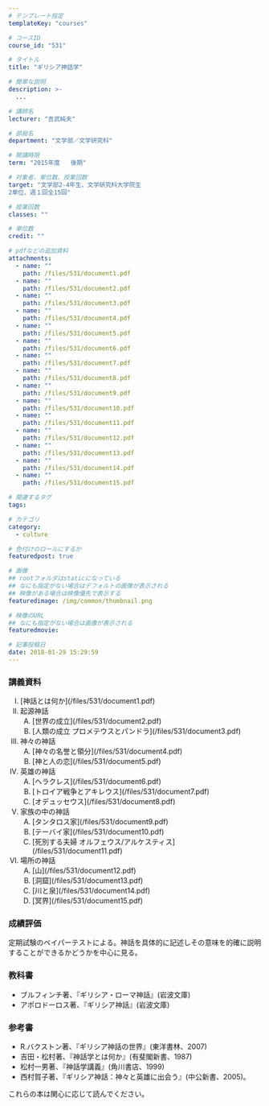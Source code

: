 ```yaml
---
# テンプレート指定
templateKey: "courses"

# コースID
course_id: "531"

# タイトル
title: "ギリシア神話学"

# 簡単な説明
description: >-
  ...

# 講師名
lecturer: "吉武純夫"

# 部局名
department: "文学部／文学研究科"

# 開講時限
term: "2015年度	後期"

# 対象者、単位数、授業回数
target: "文学部2-4年生、文学研究科大学院生
2単位、週１回全15回"

# 授業回数
classes: ""

# 単位数
credit: ""

# pdfなどの追加資料
attachments: 
  - name: "" 
    path: /files/531/document1.pdf
  - name: "" 
    path: /files/531/document2.pdf
  - name: "" 
    path: /files/531/document3.pdf
  - name: "" 
    path: /files/531/document4.pdf
  - name: "" 
    path: /files/531/document5.pdf
  - name: "" 
    path: /files/531/document6.pdf
  - name: "" 
    path: /files/531/document7.pdf
  - name: "" 
    path: /files/531/document8.pdf
  - name: "" 
    path: /files/531/document9.pdf
  - name: "" 
    path: /files/531/document10.pdf
  - name: "" 
    path: /files/531/document11.pdf
  - name: "" 
    path: /files/531/document12.pdf
  - name: "" 
    path: /files/531/document13.pdf
  - name: "" 
    path: /files/531/document14.pdf
  - name: "" 
    path: /files/531/document15.pdf

# 関連するタグ
tags:

# カテゴリ
category:
  - culture

# 色付けのロールにするか
featuredpost: true

# 画像
## rootフォルダはstaticになっている
## なにも指定がない場合はデフォルトの画像が表示される
## 映像がある場合は映像優先で表示する
featuredimage: /img/common/thumbnail.png

# 映像のURL
## なにも指定がない場合は画像が表示される
featuredmovie: 

# 記事投稿日
date: 2018-01-29 15:29:59
---
```


### 講義資料

<ol type="I">
<li>
[神話とは何か](/files/531/document1.pdf) 
</li>
<li>
起源神話 <ol type="A">
<li>
[世界の成立](/files/531/document2.pdf) 
</li>
<li>
[人類の成立 プロメテウスとパンドラ](/files/531/document3.pdf) 
</li>
</ol>
</li>

<li>
神々の神話 <ol type="A">
<li>
[神々の名誉と領分](/files/531/document4.pdf) 
</li>
<li>
[神と人の恋](/files/531/document5.pdf) 
</li>
</ol>
</li>

<li>
英雄の神話 <ol type="A">
<li>
[ヘラクレス](/files/531/document6.pdf) 
</li>
<li>
[トロイア戦争とアキレウス](/files/531/document7.pdf) 
</li>
<li>
[オデュッセウス](/files/531/document8.pdf) 
</li>
</ol>
</li>

<li>
家族の中の神話 <ol type="A">
<li>
[タンタロス家](/files/531/document9.pdf) 
</li>
<li>
[テーバイ家](/files/531/document10.pdf) 
</li>
<li>
[死別する夫婦 オルフェウス/アルケスティス](/files/531/document11.pdf) 
</li>
</ol>
</li>

<li>
場所の神話 <ol type="A">
<li>
[山](/files/531/document12.pdf) 
</li>
<li>
[洞窟](/files/531/document13.pdf) 
</li>
<li>
[川と泉](/files/531/document14.pdf) 
</li>
<li>
[冥界](/files/531/document15.pdf) 
</li>
</ol>
</li>
</ol>



### 成績評価

定期試験のペイパーテストによる。神話を具体的に記述しその意味を的確に説明することができるかどうかを中心に見る。

### 教科書

* ブルフィンチ著、『ギリシア・ローマ神話』(岩波文庫)
* アポロドーロス著、『ギリシア神話』(岩波文庫)

### 参考書

* R.バクストン著、『ギリシア神話の世界』(東洋書林、2007)
* 吉田・松村著、『神話学とは何か』(有斐閣新書、1987)
* 松村一男著、『神話学講義』(角川書店、1999)
* 西村賀子著、『ギリシア神話：神々と英雄に出会う』(中公新書、2005)。

これらの本は関心に応じて読んでください。
